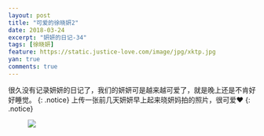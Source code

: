 ```yaml
---
layout: post
title: "可爱的徐晓妍2"
date: 2018-03-24
excerpt: "妍妍的日记-34"
tags: [徐晓妍]
feature: https://static.justice-love.com/image/jpg/xktp.jpg
yan: true
comments: true
---
```

很久没有记录妍妍的日记了，我们的妍妍可是越来越可爱了，就是晚上还是不肯好好睡觉。
{: .notice}
上传一张前几天妍妍早上起来晓妍妈拍的照片，很可爱❤️
{: .notice}
<figure>
    <img src="{{ site.staticUrl }}/yanyan/image/wakeup.jpg?imageMogr2/auto-orient" />
</figure>

